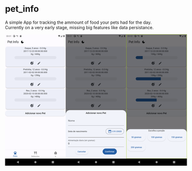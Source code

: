 # pet_info

A simple App for tracking the ammount of food your pets had for the day.
Currently on a very early stage, missing big features like data persistance.
<div style="display: flex; flex-direction: row">
  <img src="https://github.com/vitormarinhofaria/pet_info/blob/836ab82a083282609754b8fc0eaae016b6807459/flutter_01.png" alt="Main page" width="200"/>
  <img src="https://github.com/vitormarinhofaria/pet_info/blob/836ab82a083282609754b8fc0eaae016b6807459/flutter_02.png" alt="Adding a new pet" width="200"/>
  <img src="https://github.com/vitormarinhofaria/pet_info/blob/836ab82a083282609754b8fc0eaae016b6807459/flutter_03.png" alt="'Feeding' the pet" width="200"/>
</div>
